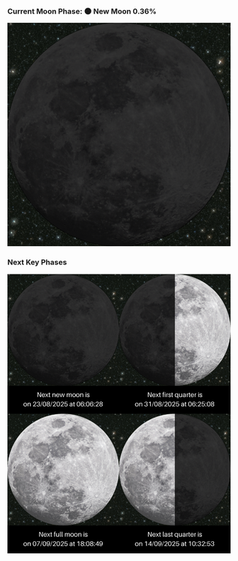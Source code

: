 ### Current Moon Phase: 🌑 New Moon 0.36%
![Moon Phase](moonphase.png)
### Next Key Phases
![Gallery](gallery.png)